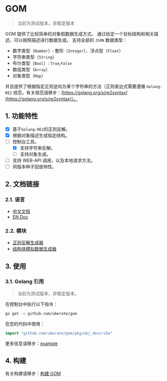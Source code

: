 # GOM

> 当前为测试版本，非稳定版本

GOM 提供了比较简单的对象假数据生成方式。
通过给定一个目标结构和相关描述，可以按照描述进行数据生成。
支持全部的 `JSON` 数据类型：

- 数字类型（`Number`）: 整形（`Integer`）、浮点型（`Float`）
- 字符串类型（`String`）
- 布尔类型（`Bool`）: `True`,`False`
- 数组类型（`Array`）
- 对象类型（`Map`）

并且提供了根据指定正则逆向为某个字符串的方法（正则表达式需要遵循 `Golang-RE2`
规范，有关规范请移步：[https://golang.org/s/re2syntax](https://golang.org/s/re2syntax)）。

## 1. 功能特性

- [x] 基于`Golang-RE2`的正则反解。
- [x] 根据对象描述生成指定结构。
- [ ] 控制台工具。
  - [X] 支持字符串反解。
  - [ ] 支持对象生成。
- [ ] 支持 WEB-API 调用，以及本地请求方法。
- [ ] 同版本种子回放特性。

## 2. 文档链接

### 2.1. 语言

- [中文文档](./README.md)
- [EN Doc](./docs/en/README.md)

### 2.2. 模块

- [正则反解生成器]()
- [结构体模拟数据生成器]()

## 3. 使用

### 3.1. Golang 引用

> 当前为测试版本，非稳定版本。

在控制台中执行以下指令：

```bash 
go get -u github.com/uberate/gom
```

在您的代码中使用：

```go
import "github.com/uberate/gom/pkg/obj_describe"
```

更多信息请移步：[example](./example)

## 4. 构建

有关构建请移步：[构建 GOM](./docs/zhcn/build.md)